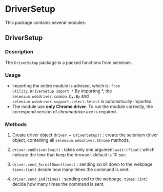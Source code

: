 # DriverSetup
This package contains several modules:
## DriverSetup
### Description
The `DriverSetup` package is a packed functions from selenium.
### Usage
- Importing the entire module is advised, which is:
`from utility.DriverSetup import *`
By importing *, the `selenium.webdriver.common.by.By` and `selenium.webdriver.support.select.Select` is automatically imported.
- The module use __only Chrome driver__. To run the module correctly, the correspond version of *chromedriver.exe* is required.
### Methods
1. Create driver object `driver = DriverSetup()` : create the selenium driver object, containing all `selenium.webdriver.Chrome` methods.

2. `driver.endDriver(wait)` : takes only one argument `wait:(float)` which indicate the time that keep the browser. default is 10 sec.

3. `driver.send_ScrollDown(times)` : sending scroll down to the webpage. `times:(int)` decide how many times the command is sent.

4. `driver.send_End(times)` : sending end to the webpage. `times:(int)` decide how many times the command is sent.